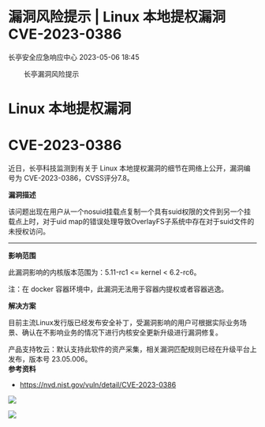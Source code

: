 #  漏洞风险提示 | Linux 本地提权漏洞 CVE-2023-0386   
 长亭安全应急响应中心   2023-05-06 18:45  
  
        长亭漏洞风险提示         
  
# Linux 本地提权漏洞   
# CVE-2023-0386  
  
  
  
  
近日，长亭科技监测到有关于 Linux 本地提权漏洞的细节在网络上公开，漏洞编号为 CVE-2023-0386，CVSS评分7.8。  
  
  
**漏洞描述**  
  
  
  
该问题出现在用户从一个nosuid挂载点复制一个具有suid权限的文件到另一个挂载点上时，对于uid map的错误处理导致OverlayFS子系统中存在对于suid文件的未授权访问。  
****  
  
  
**影响范围**  
  
  
此漏洞影响的内核版本范围为：5.11-rc1 <= kernel < 6.2-rc6。  
  
注：在 docker 容器环境中，此漏洞无法用于容器内提权或者容器逃逸。  
  
  
**解决方案**  
  
  
目前主流Linux发行版已经发布安全补丁，受漏洞影响的用户可根据实际业务场景、确认在不影响业务的情况下进行内核安全更新升级进行漏洞修复。  
  
  
产品支持牧云：默认支持此软件的资产采集，相关漏洞匹配规则已经在升级平台上发布，版本号 23.05.006。  
**参考资料**  
  
  
- https://nvd.nist.gov/vuln/detail/CVE-2023-0386  
  
  
  
  
![](https://mmbiz.qpic.cn/mmbiz_gif/7QRTvkK2qC7ia5uzmRe9JvNErXe95W4qTgEKhVa7kdaxpwJXC0oKXeFt5vGN4KmJv2mvcYkYtrd7cev0vkAhY7A/640?wx_fmt=gif "")  
  
![](https://mmbiz.qpic.cn/mmbiz_png/FOh11C4BDicQocITpJazytUMTh4cneP5eiaCG9SD0ib8Yb0nBoDPGy7l1NvibcicPstN7SkZ10AxTd5vaNuRibI3tg6Q/640?wx_fmt=png "")  
  
  
  
  
  
